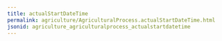 ```yaml
---
title: actualStartDateTime
permalink: agriculture/AgriculturalProcess.actualStartDateTime.html
jsonid: agriculture_agriculturalprocess_actualstartdatetime
---
```

